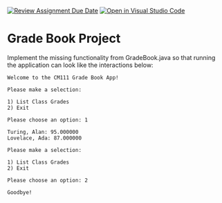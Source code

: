 [![Review Assignment Due Date](https://classroom.github.com/assets/deadline-readme-button-22041afd0340ce965d47ae6ef1cefeee28c7c493a6346c4f15d667ab976d596c.svg)](https://classroom.github.com/a/wbdwibXK)
[![Open in Visual Studio Code](https://classroom.github.com/assets/open-in-vscode-2e0aaae1b6195c2367325f4f02e2d04e9abb55f0b24a779b69b11b9e10269abc.svg)](https://classroom.github.com/online_ide?assignment_repo_id=17008437&assignment_repo_type=AssignmentRepo)
# Grade Book Project

Implement the missing functionality from GradeBook.java so that running the application can look like the interactions below:

	Welcome to the CM111 Grade Book App!
	
	Please make a selection:
	
	1) List Class Grades
	2) Exit
	
	Please choose an option: 1
	
	Turing, Alan: 95.000000
	Lovelace, Ada: 87.000000
	
	Please make a selection:
	
	1) List Class Grades
	2) Exit
	
	Please choose an option: 2
	
	Goodbye!
